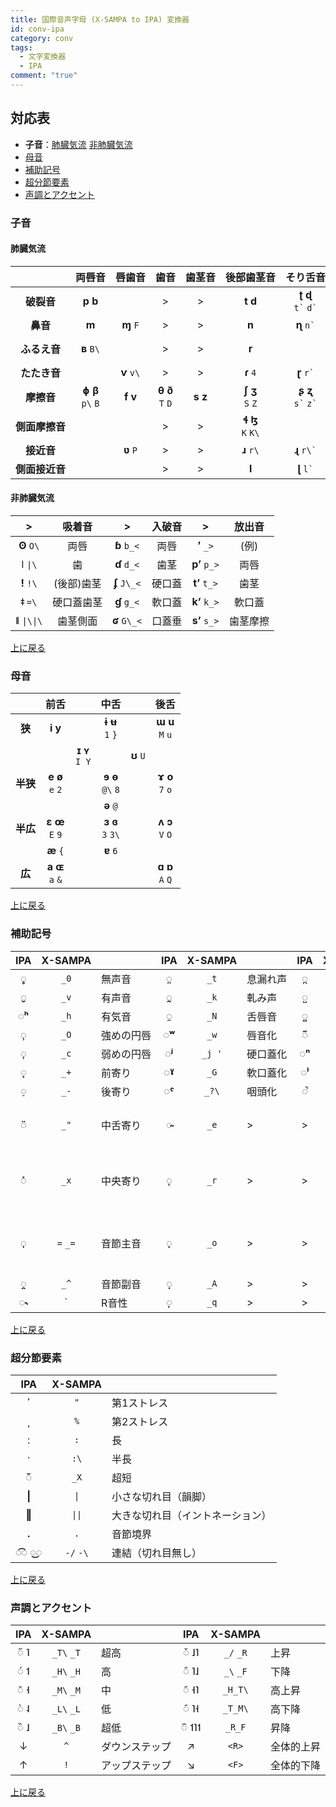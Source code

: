 ```yaml
---
title: 国際音声字母 (X-SAMPA to IPA) 変換器
id: conv-ipa
category: conv
tags:
  - 文字変換器
  - IPA
comment: "true"
---
```

<HLConverter src="/conv/ipa.tsv" />

## 対応表

- **子音**：[肺臓気流](#肺臓気流) [非肺臓気流](#非肺臓気流)
- [母音](#母音)
- [補助記号](#補助記号)
- [超分節要素](#超分節要素)
- [声調とアクセント](#声調とアクセント)

### 子音

#### 肺臓気流

|⁠⁠⁠⁠⁠⁠⁠⁠⁠⁠⁠⁠⁠⁠⁠⁠⁠⁠|両⁠唇⁠音|唇⁠歯⁠音|歯⁠音|歯⁠茎⁠音|後⁠部⁠歯⁠茎⁠音|そ⁠り⁠舌⁠音|硬⁠口⁠蓋⁠音|軟⁠口⁠蓋⁠音|口⁠蓋⁠垂⁠音|咽⁠頭⁠音|声⁠門⁠音| |>|その他|
|:---:|:---:|:---:|:---:|:---:|:---:|:---:|:---:|:---:|:---:|:---:|:---:|:---:|:---:|:---:|
|**破裂音**|**p b**| |>|>|**t d**|**ʈ ɖ**<br>`` t` `` `` d` ``|**c ɟ**<br>`c` `J\` |**k ɡ**|**q ɢ**<br>`q` `G\` | |**ʔ** `?`| |**ʍ w**<br>`W` `w`|両唇軟口蓋接近音|
|**鼻音**|**m**|**ɱ** `F`|>|>|**n**|**ɳ** `` n` ``|**ɲ** `J`|**ŋ** `N`|**ɴ** `N\` | | |^|**ɥ** `H`|両唇硬口蓋接近音|
|**ふるえ音**|**ʙ** `B\` | |>|>|**r**| |**ʀ** `R\` | | | | |^|**ʜ&nbsp;ʢ**<br>`H\`&nbsp;`<\` |喉頭蓋摩擦音|
|**たたき音**| |**ⱱ** `v\`|>|>|**ɾ** `4`|**ɽ** `` r` ``| | | | | |^|**ʡ** `>\` |喉頭蓋破裂音|
|**摩擦音**|**ɸ&nbsp;β**<br>`p\`&nbsp;`B`|**f v**|**θ&nbsp;ð**<br>`T`&nbsp;`D`|**s z**|**ʃ&nbsp;ʒ**<br>`S`&nbsp;`Z`|**ʂ&nbsp;ʐ**<br>`` s` ``&nbsp;`` z` ``|**ç&nbsp;ʝ**<br>`C`&nbsp;`j\`|**x&nbsp;ɣ**<br>`x`&nbsp;`G`|**χ&nbsp;ʁ**<br>`X`&nbsp;`R`|**ħ&nbsp;ʕ**<br>`X\`&nbsp;`?⁠\`|**h&nbsp;ɦ**<br>`h`&nbsp;`h\` |^|**ɕ&nbsp;ʑ**<br>`s\`&nbsp;`z\`|歯茎硬口蓋摩擦音|
|**側面摩擦音**| | |>|>|**ɬ ɮ**<br>`K` `K\`| | | | | | |^|**ɺ** `l\`|歯茎側面はじき音|
|**接近音**| |**ʋ** `P`|>|>|**ɹ** `r\` |**ɻ** `` r\` ``|**j**|**ɰ** `M\`| | | |^|**ɧ** `x\`|無⁠声⁠後⁠部⁠歯⁠茎⁠軟⁠口⁠蓋⁠摩⁠擦⁠音|
|**側⁠面⁠接⁠近⁠音**| | |>|>|**l**|**ɭ** `` l` ``|**ʎ** `L`|**ʟ** `L\`| | | |^|**ɫ** `5`|軟口蓋歯茎側面接近音|

#### 非肺臓気流

|>|吸着音|>|入破音|>|放出音|
|:---:|:---:|:---:|:---:|:---:|:---:|
|**ʘ** `O\`|両唇|**ɓ** `b_<`|両唇|**ʼ** `_>`|(例)|
|**ǀ** `\|\`|歯|**ɗ** `d_<`|歯茎|**pʼ** `p_>`|両唇|
|**ǃ** `!\`|(後部)歯茎|**ʄ** `J\_<`|硬口蓋|**tʼ** `t_>`|歯茎|
|**ǂ** `=\`|硬口蓋歯茎|**ɠ** `g_<`|軟口蓋|**kʼ** `k_>`|軟口蓋|
|**ǁ** `\|\\|\`|歯茎側面|**ʛ** `G\_<`|口蓋垂|**sʼ** `s_>`|歯茎摩擦|

[上に戻る](#対応表)

### 母音

| |前舌| |中舌| |後舌|
|:---:|:---:|:---:|:---:|:---:|:---:|
|**狭**|**i y**| |**ɨ ʉ**<br>`1` `}`| |**ɯ u**<br>`M` `u`|
| | |**ɪ ʏ**<br>`I Y`| |**ʊ** `U`| |
|**半狭**|**e ø**<br>`e` `2`| |**ɘ ɵ**<br>`@\` `8`| |**ɤ o**<br>`7` `o`|
| | | |**ə** `@`| | |
|**半広**|**ɛ œ**<br>`E` `9`| |**ɜ ɞ**<br>`3` `3\`| |**ʌ ɔ**<br>`V` `O`|
| |**æ** `{`| |**ɐ** `6`| | |
|**広**|**a ɶ**<br>`a` `&`| | | |**ɑ ɒ**<br>`A` `Q`|

[上に戻る](#対応表)

### 補助記号

|IPA|X⁠-⁠SAMPA| |IPA|X⁠-⁠SAMPA| |IPA|X⁠-⁠SAMPA| |
|:---:|:---:|:---|:---:|:---:|:---|:---:|:---:|:---|
|**◌̥**|`_0`|無声音|**◌̤**|`_t`|息⁠漏⁠れ⁠声|**◌̪**|`_d`|歯音|
|**◌̬**|`_v`|有声音|**◌̰**|`_k`|軋み声|**◌̺**|`_a`|舌尖音|
|**◌ʰ**|`_h`|有気音|**◌̼**|`_N`|舌唇音|**◌̻**|`_m`|舌端音|
|**◌̹**|`_O`|強⁠め⁠の⁠円⁠唇|**◌ʷ**|`_w`|唇音化|**◌̃**|`~ _~`|鼻音化|
|**◌̜**|`_c`|弱めの円唇|**◌ʲ**|`_j '`|硬口蓋化|**◌ⁿ**|`_n`|鼻⁠腔⁠開⁠放|
|**◌̟**|`_+`|前寄り|**◌ˠ**|`_G`|軟口蓋化|**◌ˡ**|`_l`|側面開放|
|**◌̠**|`_-`|後寄り|**◌ˤ**|`_?\`|咽頭化|**◌̚**|`_}`|内破音|
|**◌̈**|`_"`|中舌寄り|**◌̴**|`_e`|>|>|>|軟口蓋化あるいは咽頭化|
|**◌̽**|`_x`|中央寄り|**◌̝**|`_r`|>|>|>|上寄り, 有声歯茎摩擦音 [ɹ̝]|
|**◌̩**|`=` `_=`|音節主音|**◌̞**|`_o`|>|>|>|下寄り, 有声両唇接近音 [β̞]|
|**◌̯**|`_^`|音節副音|**◌̘**|`_A`|>|>|>|舌根前進|
|**◌˞**|`` ` ``|R音性|**◌̙**|`_q`|>|>|>|舌根後退|

[上に戻る](#対応表)

### 超分節要素

|IPA|X⁠-⁠SAMPA| |
|:---:|:---:|:---|
|**ˈ**|`"`|第1ストレス|
|**ˌ**|`%`|第2ストレス|
|**ː**|`:`|長|
|**ˑ**|`:\`|半長|
|**◌̆**|`_X`|超短|
|**\|**|`\|`|小さな切れ目（韻脚）|
|**‖**|`\|\|`|大きな切れ目（イントネーション）|
|**.**|`.`|音節境界|
|**◌͡◌ ◌͜◌**|`-/` `-\`|連結（切れ目無し）|

[上に戻る](#対応表)

### 声調とアクセント

|IPA|X-SAMPA| |IPA|X-SAMPA| |
|:---:|:---:|:---|:---:|:---:|:---|
|◌̋ ˥|`_T\` `_T`|超高|◌̌ ˩˥|`_/` `_R`|上昇|
|◌́ ˦|`_H\` `_H`|高|◌̂ ˥˩|`_\` `_F`|下降|
|◌̄ ˧|`_M\` `_M`|中|◌᷄ ˧˥|`_H_T\`|高上昇|
|◌̀ ˨|`_L\` `_L`|低|◌᷇ ˥˧|`_T_M\`|高下降|
|◌̏ ˩|`_B\` `_B`|超低|◌᷈ ˦˥˦|`_R_F`|昇降|
|↓|`^`|ダウンステップ|↗|`<R>`|全体的上昇|
|↑|`!`|アップステップ|↘|`<F>`|全体的下降|

[上に戻る](#対応表)
